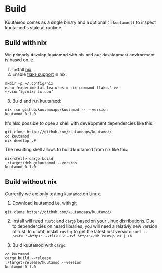 # Build

Kuutamod comes as a single binary and a optional cli `kuutamoctl` to inspect
kuutamod's state at runtime.

## Build with nix

We primarly develop kuutamod with nix and our development environment is based on it:

1. Install [nix](https://nix.dev/tutorials/install-nix)
2. Enable [flake support](https://xeiaso.net/blog/nix-flakes-1-2022-02-21) in nix:

```console
mkdir -p ~/.config/nix
echo 'experimental-features = nix-command flakes' >> ~/.config/nix/nix.conf
```

3. Build and run kuutamod:

```
nix run github:kuutamoaps/kuutamod -- --version
kuutamod 0.1.0
```

It's also possible to open a shell with development dependencies like this:

```
git clone https://github.com/kuutamoaps/kuutamod/
cd kuutamod
nix develop .#
```

The resulting shell allows to build kuutamod from nix like this:

```
nix-shell> cargo build
./target/debug/kuutamod --version
kuutamod 0.1.0
```

## Build without nix

Currently we are only testing `kuutamod` on Linux.

1. Download kuutamod i.e. with [git](https://git-scm.com/downloads)

```
git clone https://github.com/kuutamoaps/kuutamod/
```

2. Install will need `rustc` and `cargo` based on your [Linux distributions](https://www.rust-lang.org/learn/get-started).
   Due to dependencies on neard libraries, you will need a relativly new version
   of rust. In doubt, install `rustup` to get the latest rust version: `curl --proto '=https' --tlsv1.2 -sSf https://sh.rustup.rs | sh`

3. Build kuutamod with `cargo`:

```
cd kuutamod
cargo build --release
./target/release/kuutamod --version
kuutamod 0.1.0
```
